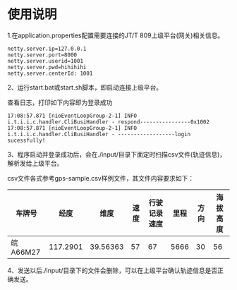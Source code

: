 # 使用说明

1.在application.properties配置需要连接的JT/T 809上级平台(网关)相关信息。



```
netty.server.ip=127.0.0.1
netty.server.port=8000
netty.server.userid=1001
netty.server.pwd=hihihihi
netty.server.centerId: 1001
```

2、运行start.bat或start.sh脚本，即启动连接上级平台。

查看日志，打印如下内容即为登录成功

```
17:08:57.871 [nioEventLoopGroup-2-1] INFO  i.t.i.i.c.handler.CliBusiHandler - respond----------------0x1002
17:08:57.871 [nioEventLoopGroup-2-1] INFO  i.t.i.i.c.handler.CliBusiHandler - ------------------login sucessfully!
```

3、程序启动并登录成功后，会在./input/目录下面定时扫描csv文件(轨迹信息)，解析发给上级平台。

csv文件各式参考gps-sample.csv样例文件，其文件内容要求如下：

| 车牌号   | 经度     | 维度     | 速度 | 行驶记录速度 | 里程 | 方向 | 海拔高度 |
| -------- | -------- | -------- | ---- | ------------ | ---- | ---- | -------- |
| 皖A66M27 | 117.2901 | 39.56363 | 57   | 67           | 5666 | 30   | 56       |

4、发送以后./input/目录下的文件会删除，可以在上级平台确认轨迹信息是否正确发送。